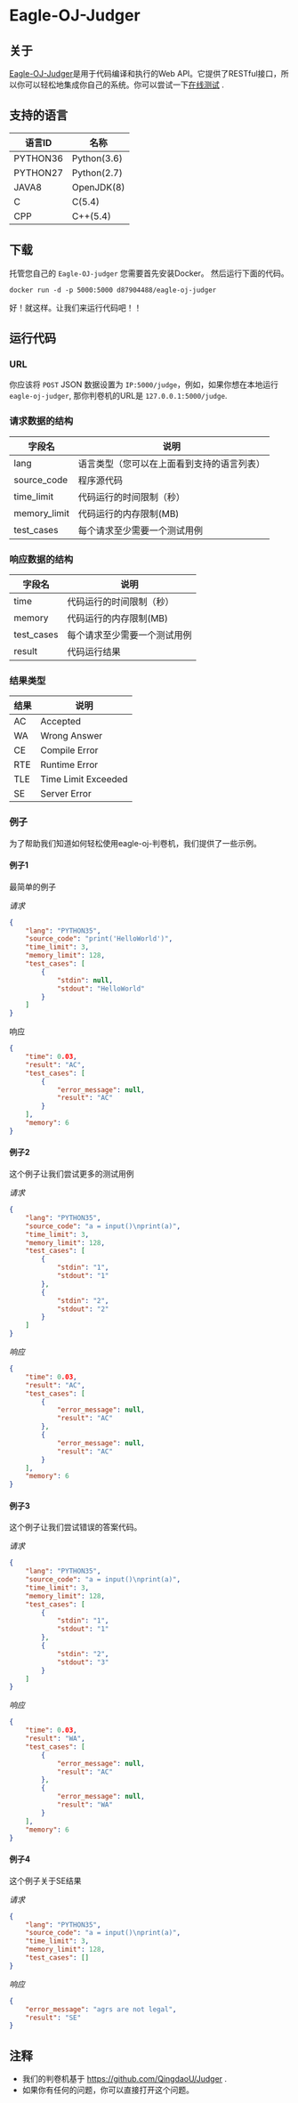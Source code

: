 # Eagle-OJ-Judger

## 关于

[Eagle-OJ-Judger](https://github.com/Eagle-OJ/eagle-oj-judger)是用于代码编译和执行的Web API。它提供了RESTful接口，所以你可以轻松地集成你自己的系统。你可以尝试一下[在线测试](http://docs.eagleoj.com/judger/index) .

## 支持的语言

| 语言ID      | 名称        |
| ----------- | ----------- |
| PYTHON36    | Python(3.6) |
| PYTHON27    | Python(2.7) |
| JAVA8       | OpenJDK(8)  |
| C           | C(5.4)      |
| CPP         | C++(5.4)    |

## 下载

托管您自己的 `Eagle-OJ-judger` 您需要首先安装Docker。 然后运行下面的代码。

`docker run -d -p 5000:5000 d87904488/eagle-oj-judger`

好！就这样。让我们来运行代码吧！！

## 运行代码

### URL

你应该将 `POST` JSON 数据设置为 `IP:5000/judge`，例如，如果你想在本地运行`eagle-oj-judger`, 那你判卷机的URL是 `127.0.0.1:5000/judge`.

### 请求数据的结构

|    字段名     | 说明                                                     |
| ------------ | -------------------------------------------------------- |
| lang         | 语言类型（您可以在上面看到支持的语言列表）                   |
| source_code  | 程序源代码                                                |
| time_limit   | 代码运行的时间限制（秒）                                   |
| memory_limit | 代码运行的内存限制(MB)                                     |
| test_cases   | 每个请求至少需要一个测试用例                                |

### 响应数据的结构

|  字段名     | 说明                                   |
| ---------- | -------------------------------------- |
| time       | 代码运行的时间限制（秒）                 |
| memory     | 代码运行的内存限制(MB)                   |
| test_cases | 每个请求至少需要一个测试用例              |
| result     | 代码运行结果                            |

### 结果类型

|   结果  | 说明                |
| ------ | ------------------- |
| AC     | Accepted            |
| WA     | Wrong Answer        |
| CE     | Compile Error       |
| RTE    | Runtime Error       |
| TLE    | Time Limit Exceeded |
| SE     | Server Error        |

### 例子

为了帮助我们知道如何轻松使用eagle-oj-判卷机，我们提供了一些示例。

#### 例子1

最简单的例子

*请求*

``` json
{
	"lang": "PYTHON35",
	"source_code": "print('HelloWorld')",
	"time_limit": 3,
	"memory_limit": 128,
	"test_cases": [
		{
			"stdin": null,
			"stdout": "HelloWorld"
		}
	]
}
```

响应

```json
{
    "time": 0.03,
    "result": "AC",
    "test_cases": [
        {
            "error_message": null,
            "result": "AC"
        }
    ],
    "memory": 6
}
```

#### 例子2

这个例子让我们尝试更多的测试用例

*请求*

```json
{
	"lang": "PYTHON35",
	"source_code": "a = input()\nprint(a)",
	"time_limit": 3,
	"memory_limit": 128,
	"test_cases": [
		{
			"stdin": "1",
			"stdout": "1"
		},
		{
			"stdin": "2",
			"stdout": "2"
		}
	]
}
```

*响应*

```json
{
    "time": 0.03,
    "result": "AC",
    "test_cases": [
        {
            "error_message": null,
            "result": "AC"
        },
        {
            "error_message": null,
            "result": "AC"
        }
    ],
    "memory": 6
}
```

#### 例子3

这个例子让我们尝试错误的答案代码。

*请求*

```json
{
	"lang": "PYTHON35",
	"source_code": "a = input()\nprint(a)",
	"time_limit": 3,
	"memory_limit": 128,
	"test_cases": [
		{
			"stdin": "1",
			"stdout": "1"
		},
		{
			"stdin": "2",
			"stdout": "3"
		}
	]
}
```

*响应*

```json
{
    "time": 0.03,
    "result": "WA",
    "test_cases": [
        {
            "error_message": null,
            "result": "AC"
        },
        {
            "error_message": null,
            "result": "WA"
        }
    ],
    "memory": 6
}
```

#### 例子4

这个例子关于SE结果

*请求*

```json
{
	"lang": "PYTHON35",
	"source_code": "a = input()\nprint(a)",
	"time_limit": 3,
	"memory_limit": 128,
	"test_cases": []
}
```

*响应*

```json
{
    "error_message": "agrs are not legal",
    "result": "SE"
}
```



##  注释

* 我们的判卷机基于 https://github.com/QingdaoU/Judger .
* 如果你有任何的问题，你可以直接打开这个问题。
